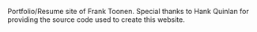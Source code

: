 Portfolio/Resume site of Frank Toonen.
Special thanks to Hank Quinlan for providing the source code used to create this website.